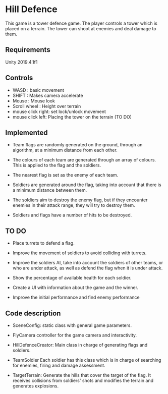 # Hill Defence


This game is a tower defence game. The player controls a tower which is placed on a terrain. The tower can shoot at enemies and deal damage to them.

## Requirements

Unity 2019.4.1f1

## Controls


- WASD : basic movement
- SHIFT : Makes camera accelerate
- Mouse : Mouse look
- Scroll wheel : Height over terrain
- mouse click right: set lock/unlock movement 
- mouse click left: Placing the tower on the terrain (TO DO)
  
## Implemented

* Team flags are randomly generated on the ground, through an algorithm, at a minimum distance from each other.

* The colours of each team are generated through an array of colours. This is applied to the flag and the soldiers.

* The nearest flag is set as the enemy of each team.

* Soldiers are generated around the flag, taking into account that there is a minimum distance between them.

* The soldiers aim to destroy the enemy flag, but if they encounter enemies in their attack range, they will try to destroy them.

* Soldiers and flags have a number of hits to be destroyed.

## TO DO

* Place turrets to defend a flag.

* Improve the movement of soldiers to avoid colliding with turrets.

* Improve the soldiers AI, take into account the soldiers of other teams, or who are under attack, as well as defend the flag when it is under attack.

* Show the percentage of available health for each soldier.

* Create a UI with information about the game and the winner.

* Improve the initial performance and find enemy performance

## Code description

- SceneConfig: static class with general game parameters.

- FlyCamera controller for the game camera and interactivity.

- HillDefenceCreator: Main class in charge of generating flags and soldiers.

- TeamSoldier Each soldier has this class which is in charge of searching for enemies, firing and damage assessment.

- TargetTerrain: Generate the hills that cover the target of the flag. It receives collisions from soldiers' shots and modifies the terrain and generates explosions.

  